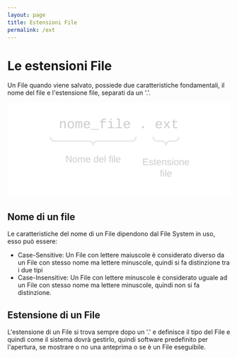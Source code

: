 ```yaml
---
layout: page
title: Estensioni File
permalink: /ext
---
```


# Le estensioni File

Un File quando viene salvato, possiede due caratteristiche fondamentali, il nome del file e l'estensione file, separati da un '.'.

![ext](/assets/images/file_ext.svg)

## Nome di un file
Le caratteristiche del nome di un File dipendono dal File System in uso, esso può essere:
- Case-Sensitive: Un File con lettere maiuscole è considerato diverso da un File con stesso nome ma lettere minuscole, quindi si fa distinzione tra i due tipi
- Case-Insensitive: Un File con lettere minuscole è considerato uguale ad un File con stesso nome ma lettere minuscole, quindi non si fa distinzione.

## Estensione di un File
L'estensione di un File si trova sempre dopo un '.' e definisce il tipo del File e quindi come il sistema dovrà gestirlo, quindi software predefinito per l'apertura, se mostrare o no una anteprima o se è un File eseguibile.
